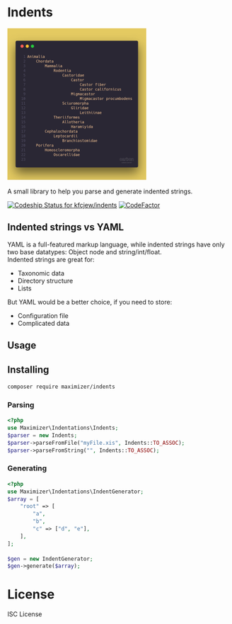 # Indents
![Indented string example](docs/images/screen.png)

A small library to help you parse and generate indented strings.

[ ![Codeship Status for kfcjew/indents](https://app.codeship.com/projects/5cfe8bb0-d000-0136-a5d8-6eade3517f6a/status?branch=master)](https://app.codeship.com/projects/316012) [![CodeFactor](https://www.codefactor.io/repository/github/hioi/indents/badge)](https://www.codefactor.io/repository/github/hioi/indents)

## Indented strings vs YAML
YAML is a full-featured markup language, while indented strings have only two base datatypes: Object node and string/int/float.\
Indented strings are great for:
+ Taxonomic data
+ Directory structure
+ Lists

But YAML would be a better choice, if you need to store:
+ Configuration file
+ Complicated data

## Usage
## Installing
```bash
composer require maximizer/indents
```
### Parsing
```php
<?php
use Maximizer\Indentations\Indents;
$parser = new Indents;
$parser->parseFromFile("myFile.xis", Indents::TO_ASSOC);
$parser->parseFromString("", Indents::TO_ASSOC);
```
### Generating
```php
<?php
use Maximizer\Indentations\IndentGenerator;
$array = [
    "root" => [
        "a",
        "b",
        "c" => ["d", "e"],
    ],
];

$gen = new IndentGenerator;
$gen->generate($array);
```

# License
ISC License
